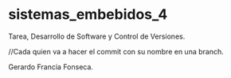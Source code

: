 # sistemas_embebidos_4
Tarea, Desarrollo de Software y Control de Versiones.

//Cada quien va a hacer el commit con su nombre en una branch.

Gerardo Francia Fonseca.
